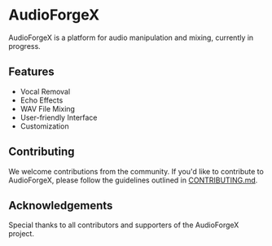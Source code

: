 # AudioForgeX

AudioForgeX is a platform for audio manipulation and mixing, currently in progress.

## Features

- Vocal Removal
- Echo Effects
- WAV File Mixing
- User-friendly Interface
- Customization

## Contributing

We welcome contributions from the community. If you'd like to contribute to AudioForgeX, please follow the guidelines outlined in [CONTRIBUTING.md](CONTRIBUTING.md).

## Acknowledgements

Special thanks to all contributors and supporters of the AudioForgeX project.
